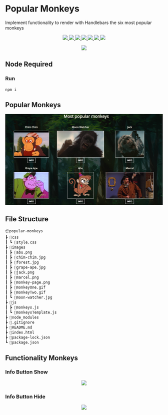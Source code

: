 # Popular Monkeys
Implement functionality to render with Handlebars the six most popular monkeys
<p align='center'>
    <a href='https://github.com/rdrachenberg/popular-monkeys/tree/master/js'>
        <img src='https://img.shields.io/badge/JavaScript-56.4%25-brightgreen?style=plastic&logo=javascript'>
    </a>
    <a href='https://github.com/rdrachenberg/popular-monkeys/blob/master/css/style.css'>
        <img src='https://img.shields.io/badge/CSS-23.8%25-purple?style=plascit&logo=CSS3&logoColor=blue'>
    </a>
    <a href='https://github.com/rdrachenberg/popular-monkeys/blob/master/index.html'> 
        <img src='https://img.shields.io/badge/HTML-19.8%25-orange?style=plastic&logo=HTML5'>
    </a> 
    <a href='https://handlebarsjs.com/'>
        <img src='https://img.shields.io/badge/Made%20with-Handlebars-yellowgreen?style=plastic&logo=HackerRank&logoColor=yellow'>
    </a>
    <a href='https://github.com/rdrachenberg'>
        <img src='https://img.shields.io/badge/Node%20-.js-success?style=plastic&logo=Node.js&logoColor=success'>
    </a>
    <a href='https://github.com/rdrachenberg'>
        <img src='https://img.shields.io/badge/Made%20by-rDrachenberg-success?style=plastic&logo=visual-studio-code&logoColor=blue'>
    </a>
    <a href='mailto:RyanDrachenberg@gmail.com'>
        <img src='https://img.shields.io/badge/Ask%20me-anything-1abc9c.svg'>
    </a>
</p>
<p align='center'>
    <img src='https://forthebadge.com/images/badges/powered-by-electricity.svg'>
</p>

## Node Required
### Run 
    npm i

## Popular Monkeys
<p align='center'>
    <a href="https://github.com/rdrachenberg/popular-monkeys">
        <img src='./images/monkey-page.png'>
    </a>
</p>

## File Structure 
    📦popular-monkeys
    ┣ 📂css
    ┃ ┗ 📜style.css
    ┣ 📂images
    ┃ ┣ 📜abu.png
    ┃ ┣ 📜chim-chim.jpg
    ┃ ┣ 📜forest.jpg
    ┃ ┣ 📜grape-ape.jpg
    ┃ ┣ 📜jack.png
    ┃ ┣ 📜marcel.png
    ┃ ┣ 📜monkey-page.png
    ┃ ┣ 📜monkeyOne.gif
    ┃ ┣ 📜monkeyTwo.gif
    ┃ ┗ 📜moon-watcher.jpg
    ┣ 📂js
    ┃ ┣ 📜monkeys.js
    ┃ ┗ 📜monkeysTemplate.js
    ┣ 📂node_modules
    ┣ 📜.gitignore
    ┣ 📜README.md
    ┣ 📜index.html
    ┣ 📜package-lock.json
    ┗ 📜package.json

## Functionality Monkeys
### Info Button Show

<p align='center'>
    <a href="https://github.com/rdrachenberg/popular-monkeys">
        <img src='./images/monkeyOne.gif'>
    </a>
</p>

### Info Button Hide
<p align='center'>
    <a href="https://github.com/rdrachenberg/popular-monkeys">
        <img src='./images/monkeyTwo.gif'>
    </a>
</p>